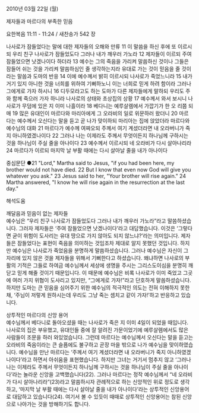 2010년 03월 22일 (월)

제자들과 마르다의 부족한 믿음



요한복음 11:11 - 11:24 / 새찬송가 542 장


나사로가 잠들었다는 말에 대한 제자들의 오해와 만류
11 이 말씀을 하신 후에 또 이르시되 우리 친구 나사로가 잠들었도다 그러나 내가 깨우러 가노라 
12 제자들이 이르되 주여 잠들었으면 낫겠나이다 하더라 13 예수는 그의 죽음을 가리켜 말씀하신 것이나 그들은 잠들어 쉬는 것을 가리켜 말씀하심인 줄 생각하는지라 
유대로 가는 것이 믿음을 줄 것이라는 말씀과 도마의 반응
14 이에 예수께서 밝히 이르시되 나사로가 죽었느니라 15 내가 거기 있지 아니한 것을 너희를 위하여 기뻐하노니 이는 너희로 믿게 하려 함이라 그러나 그에게로 가자 하시니 16 디두모라고도 하는 도마가 다른 제자들에게 말하되 우리도 주와 함께 죽으러 가자 하니라 
나사로의 상태와 초상집의 상황
17 예수께서 와서 보시니 나사로가 무덤에 있은 지 이미 나흘이라 18 베다니는 예루살렘에서 가깝기가 한 오 리쯤 되매 19 많은 유대인이 마르다와 마리아에게 그 오라비의 일로 위문하러 왔더니 20 마르다는 예수께서 오신다는 말을 듣고 곧 나가 맞이하되 마리아는 집에 앉았더라 
마르다와 예수님의 대화 
21 마르다가 예수께 여짜오되 주께서 여기 계셨더라면 내 오라버니가 죽지 아니하였겠나이다 22 그러나 나는 이제라도 주께서 무엇이든지 하나님께 구하시는 것을 하나님이 주실 줄을 아나이다 23 예수께서 이르시되 네 오라비가 다시 살아나리라 24 마르다가 이르되 마지막 날 부활 때에는 다시 살아날 줄을 내가 아나이다 

중심문단 ●21 "Lord," Martha said to Jesus, "if you had been here, my brother would not have died. 22 But I know that even now God will give you whatever you ask." 23 Jesus said to her, "Your brother will rise again." 24 Martha answered, "I know he will rise again in the resurrection at the last day."

해석도움





깨달음과 믿음이 없는 제자들  
예수님은 “우리 친구 나사로가 잠들었도다 그러나 내가 깨우러 가노라”라고 말씀하셨습니다. 그러자 제자들은 ‘주여 잠들었으면 낫겠나이다’라고 대답했습니다. 이것은 ‘그렇다면 굳이 위험이 도사리는 유대 땅으로 가지 않아도 되지 않느냐?’라는 의미입니다. 제자들은 잠들었다는 표현이 죽음을 의미하는 것임조차 제대로 알지 못했던 것입니다. 하지만 예수님은 나사로가 죽었음을 분명하게 말씀하셨습니다. 그러나 예수님은 자신이 그 자리에 있지 않은 것을 제자들을 위해서 기뻐한다고 하셨습니다. 왜냐하면 나사로의 부활의 기적은 그들로 하여금 예수님께서 세상에 생명을 주시는 그리스도이심을 분명히 깨닫고 믿게 해줄 것이기 때문입니다. 이 때문에 예수님은 비록 나사로가 이미 죽었고 그곳에 여러 가지 위협이 도사리고 있지만, “그에게로 가자!”라고 단호하게 말씀하셨습니다. 하지만 도마는 큰 믿음을 심어주기 위한 예수님의 적극적인 의도는 전혀 이해하지 못한 채, ‘주님이 저렇게 원하시는데 우리도 그냥 죽는 셈치고 같이 가자!’하고 반응하고 있습니다. 

상투적인 마르다의 신앙 용어  
예수님께서 베다니로 돌아오셨을 때는 나사로가 죽은 지 이미 4일이 되었을 때입니다. 나사로의 집은 부유했고, 유대인들 중에 잘 알려진 가문이었기에 예루살렘에서도 많은 사람들이 조문을 하러 와있었습니다. 그런데 마르다는 예수님께서 오신다는 말을 듣고는 오라비의 죽음이라는 큰 슬픔에도 불구하고 곧장 마을 밖으로 나가 예수님을 맞이하였습니다. 예수님을 만난 마르다는  ‘주께서 여기 계셨더라면 내 오라버니가 죽지 아니하였겠나이다’라고 하면서 아쉬움을 표현했습니다. 하지만 그녀는 거기서 멈추지 않고 ‘그러나 나는 이제라도 주께서 무엇이든지 하나님께 구하시는 것을 하나님이 주실 줄을 아나이다’라는 놀라운 신앙을 고백했습니다(22). 그러나 마르다는 정작 예수님께서 “네 오라비가 다시 살아나리라”(23)라고 말씀하시자 관례적으로 하는 신앙적인 위로 정도로 생각하고, ‘마지막 날 부활 때에는 다시 살아날 줄을 내가 아나이다’라는 상투적인 신앙용어로 대답하고 있습니다(24). 여기서 볼 수 있듯이 때때로 상투적인 신앙용어는 참된 신앙으로 나아가는 것을 방해하기도 합니다.